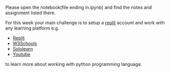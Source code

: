Please open the notebook(file ending in.ipynb) and find the notes and assignment listed there. 

For this week your main challenge is to setup a [replit](https://replit.com/) account and work with any learning platform e.g. 
* [Replit](https://replit.com/learn/100-days-of-python)
* [W3Schools](https://www.w3schools.com/python/)
* [Sololearn](https://www.sololearn.com/learn/courses/python-introduction)
* [Youtube](https://www.youtube.com/results?search_query=python+programming+full+course)

to learn more about working with python programming language.

